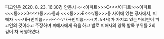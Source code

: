 피고인은 2020. 8. 23. 16:30경 안동시 <<<아파트>>>C<<</아파트>>>아파트 <<<동>>>D<<</동>>>동과 <<<동>>>E<<</동>>>동 사이에 있는 정자에서, 피해자 <<<내국인이름>>>F<<</내국인이름>>>(여, 54세)가 가지고 있는 머리핀이 피고인의 것이라고 주장하며 피해자에게 욕을 하고 발로 피해자의 양쪽 발목 부위를 2회 걷어 차 폭행하였다.